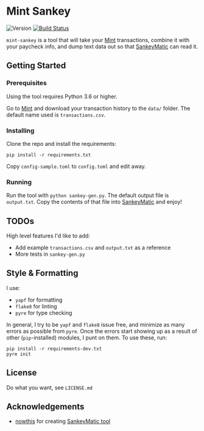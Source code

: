 # Mint Sankey

![Version](https://img.shields.io/badge/python-3.6-brightgreen.svg)
[![Build Status](https://travis-ci.org/bradysalz/mint-sankey.svg?branch=master)](https://travis-ci.org/bradysalz/mint-sankey)

`mint-sankey` is a tool that will take your [Mint](https://www.mint.com) transactions, combine it with your paycheck info, and dump text data out so that [SankeyMatic](http://sankeymatic.com) can read it.

## Getting Started

### Prerequisites

Using the tool requires Python 3.6 or higher.

Go to [Mint](https://www.mint.com) and download your transaction history to the `data/` folder. The default name used is `transactions.csv`.

### Installing

Clone the repo and install the requirements:

```
pip install -r requirements.txt
```
Copy `config-sample.toml` to `config.toml` and edit away.

### Running

Run the tool with `python sankey-gen.py`. The default output file is `output.txt`. Copy the contents of that file into [SankeyMatic](http://sankeymatic.com) and enjoy!

## TODOs

High level features I'd like to add:

* Add example `transactions.csv` and `output.txt` as a reference
* More tests in `sankey-gen.py`

## Style & Formatting

I use:

* `yapf` for formatting
* `flake8` for linting
* `pyre` for type checking

In general, I try to be `yapf` and `flake8` issue free, and minimize as many errors as possible from `pyre`. Once the errors start showing up as a result of other (`pip`-installed) modules, I punt on them. To use these, run:

```
pip install -r requirements-dev.txt
pyre init
```

## License

Do what you want, see `LICENSE.md`

## Acknowledgements

* [nowthis](https://github.com/nowthis) for creating [SankeyMatic tool](https://github.com/nowthis/sankeymatic)
